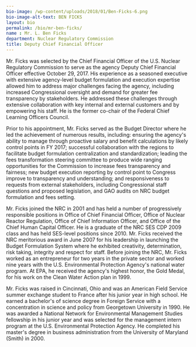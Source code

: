 ```yaml
---
bio-image: /wp-content/uploads/2018/01/Ben-Ficks-6.png
bio-image-alt-text: BEN FICKS
layout: bio
permalink: /bio/mr-ben-ficks/
name : Mr. L. Ben Ficks
department: Nuclear Regulatory Commission
title: Deputy Chief Financial Officer
---
```

 Mr. Ficks was selected by the Chief Financial Officer of the U.S. Nuclear Regulatory Commission to serve as the agency Deputy Chief Financial Officer effective October 29, 2017. His experience as a seasoned executive with extensive agency-level budget formulation and execution expertise allowed him to address major challenges facing the agency, including increased Congressional oversight and demand for greater fee transparency by stakeholders. He addressed these challenges through extensive collaboration with key internal and external customers and by empowering his staff. He is the former co-chair of the Federal Chief Learning Officers Council.
             
  Prior to his appointment, Mr. Ficks served as the Budget Director where he led the achievement of numerous results, including: ensuring the agency's ability to manage through proactive salary and benefit calculations by likely control points in FY 2017; successful collaboration with the regions to facilitate budget formulation centralization and standardization; leading the fees transformation steering committee to produce wide ranging opportunities for the Commission to increase fees transparency and fairness; new budget execution reporting by control point to Congress improve to transparency and understanding; and responsiveness to requests from external stakeholders, including Congressional staff questions and proposed legislation, and GAO audits on NRC budget formulation and fees setting.
             
  Mr. Ficks joined the NRC in 2001 and has held a number of progressively responsible positions in Office of Chief Financial Officer, Office of Nuclear Reactor Regulation, Office of Chief Information Officer, and Office of the Chief Human Capital Officer. He is a graduate of the NRC SES CDP 2009 class and has held SES-level positions since 2010. Mr. Ficks received the NRC meritorious award in June 2007 for his leadership in launching the Budget Formulation System where he exhibited creativity, determination, risk taking, integrity and respect for staff. Before joining the NRC, Mr. Ficks worked as an entrepreneur for two years in the private sector and worked nine years with the U.S. Environmental Protection Agency's national water program. At EPA, he received the agency's highest honor, the Gold Medal, for his work on the Clean Water Action plan in 1999.
             
  Mr. Ficks was raised in Cincinnati, Ohio and was an American Field Service summer exchange student to France after his junior year in high school. He earned a bachelor's of science degree in Foreign Service with a concentration in science and policy from Georgetown University in 1990. He was awarded a National Network for Environmental Management Studies fellowship in his junior year and was selected for the management intern program at the U.S. Environmental Protection Agency. He completed his master's degree in business administration from the University of Maryland (Smith) in 2000.

